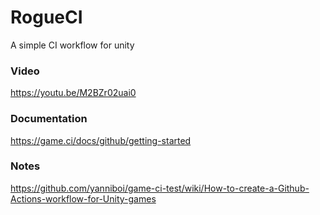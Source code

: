 # RogueCI
A simple CI workflow for unity

### Video

https://youtu.be/M2BZr02uai0

### Documentation

https://game.ci/docs/github/getting-started

### Notes

https://github.com/yanniboi/game-ci-test/wiki/How-to-create-a-Github-Actions-workflow-for-Unity-games
